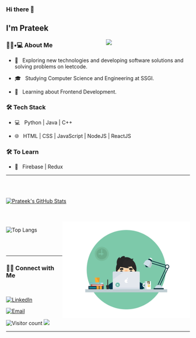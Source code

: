 ### Hi there 👋<h2> I'm Prateek</h2>

<img align='right' src="https://media.giphy.com/media/M9gbBd9nbDrOTu1Mqx/giphy.gif" width="230">

<h3> 👨🏻•💻 About Me </h3>



- 🤔 &nbsp; Exploring new technologies and developing software solutions and solving problems on leetcode.

- 🎓 &nbsp; Studying Computer Science and Engineering at SSGI.

- 🌱 &nbsp; Learning about Frontend Development.




<h3>🛠 Tech Stack</h3>



- 💻 &nbsp; Python | Java | C++ 

- 🌐 &nbsp; HTML | CSS | JavaScript | NodeJS | ReactJS

<!--

- 🛢 &nbsp; MySQL | MongoDB

- 🔧 &nbsp; Git | Markdown | VSCode 


-->



<h3>🛠 To Learn</h3>

- 🔧 &nbsp; Firebase | Redux

<hr>



<br/><br/>

[![Prateek's GitHub Stats](https://github-readme-stats.vercel.app/api?username=Prateek0803&show_icons=true)](https://github.com/Prateek0803)

<br/>

<br/>

<img src="https://github.com/nirala69/nirala69/blob/master/70804f7e25b11f29db904f2fa7b4cd9d.gif" width="350" align='right'>

![Top Langs](https://github-readme-stats.vercel.app/api/top-langs/?username=Prateek0803&show_icons=true)

<br><br>



<hr>



<h3> 🤝🏻 Connect with Me </h3>

<br>



<p align="center">


<a href="https://www.linkedin.com/in/prateek08c/"><img alt="LinkedIn" src="https://img.shields.io/badge/LinkedIn-prateek-blue?style=flat-square&logo=linkedin"></a>


<a href="mailto:pchatterjee136@gmail.com"><img alt="Email" src="https://img.shields.io/badge/Email-pchatterjee136@gmail.com-blue?style=flat-square&logo=gmail"></a>

</p>





![Visitor count](https://visitor-badge.laobi.icu/badge?page_id=Prateek0803)   <img src="https://media.giphy.com/media/dxn6fRlTIShoeBr69N/giphy.gif" width="30">





<hr>


